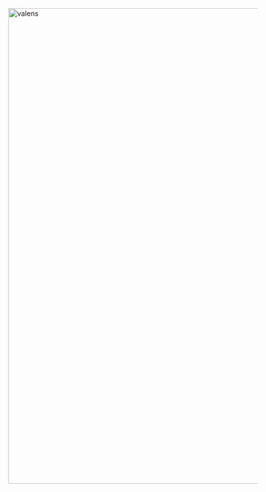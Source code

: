 <img width="959" alt="valens" src="https://github.com/user-attachments/assets/b3ca69f0-2263-4ab0-9729-f9196cdea95a">
